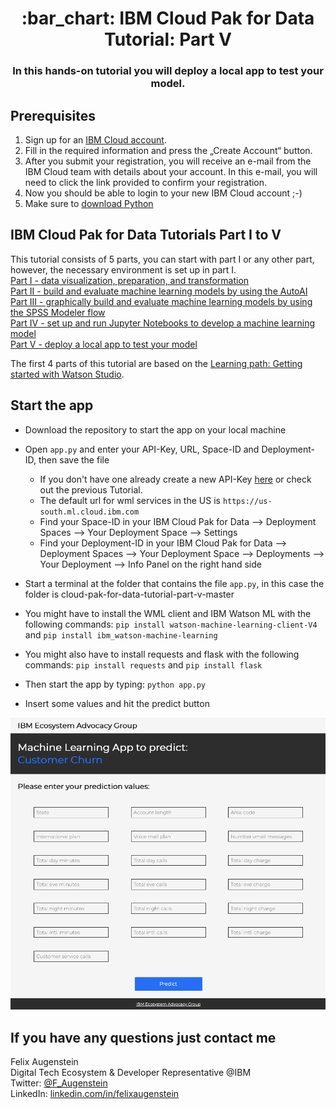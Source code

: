 <h1 align="center" style="border-bottom: none;">:bar_chart: IBM Cloud Pak for Data Tutorial: Part V</h1>
<h3 align="center">In this hands-on tutorial you will deploy a local app to test your model.</h3>

## Prerequisites

1. Sign up for an [IBM Cloud account](https://cloud.ibm.com/registration).
2. Fill in the required information and press the „Create Account“ button.
3. After you submit your registration, you will receive an e-mail from the IBM Cloud team with details about your account. In this e-mail, you will need to click the link provided to confirm your registration.
4. Now you should be able to login to your new IBM Cloud account ;-)
5. Make sure to [download Python](https://www.python.org/downloads/)

## IBM Cloud Pak for Data Tutorials Part I to V

This tutorial consists of 5 parts, you can start with part I or any other part, however, the necessary environment is set up in part I.<br>
[Part I - data visualization, preparation, and transformation](https://github.com/FelixAugenstein/cloud-pak-for-data-tutorial)<br>
[Part II - build and evaluate machine learning models by using the AutoAI](https://github.com/FelixAugenstein/cloud-pak-for-data-tutorial-part-ii/)<br>
[Part III - graphically build and evaluate machine learning models by using the SPSS Modeler flow](https://github.com/FelixAugenstein/cloud-pak-for-data-tutorial-part-iii/)<br>
[Part IV - set up and run Jupyter Notebooks to develop a machine learning model](https://github.com/FelixAugenstein/cloud-pak-for-data-tutorial-part-iv)<br>
[Part V - deploy a local app to test your model](https://github.com/FelixAugenstein/cloud-pak-for-data-tutorial-part-v) 

The first 4 parts of this tutorial are based on the [Learning path: Getting started with Watson Studio](https://developer.ibm.com/series/learning-path-watson-studio/).

## Start the app

- Download the repository to start the app on your local machine
- Open `app.py` and enter your API-Key, URL, Space-ID and Deployment-ID, then save the file
  * If you don't have one already create a new API-Key [here](https://cloud.ibm.com/iam/apikeys) or check out the previous Tutorial.
  * The default url for wml services in the US is `https://us-south.ml.cloud.ibm.com`
  * Find your Space-ID in your IBM Cloud Pak for Data --> Deployment Spaces --> Your Deployment Space --> Settings
  * Find your Deployment-ID in your IBM Cloud Pak for Data --> Deployment Spaces --> Your Deployment Space --> Deployments --> Your Deployment --> Info Panel on the right hand side

- Start a terminal at the folder that contains the file `app.py`, in this case the folder is cloud-pak-for-data-tutorial-part-v-master
- You might have to install the WML client and IBM Watson ML with the following commands: `pip install watson-machine-learning-client-V4` and 
`pip install ibm_watson-machine-learning`
- You might also have to install requests and flask with the following commands: `pip install requests` and `pip install flask`
- Then start the app by typing: `python app.py`
- Insert some values and hit the predict button

![Python App](readme_images/python_app.png)

## If you have any questions just contact me
Felix Augenstein<br>
Digital Tech Ecosystem & Developer Representative @IBM<br>
Twitter: [@F_Augenstein](https://twitter.com/F_Augenstein)<br>
LinkedIn: [linkedin.com/in/felixaugenstein](https://www.linkedin.com/in/felixaugenstein/)
